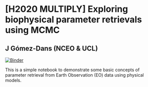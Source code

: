 # [H2020 MULTIPLY] Exploring biophysical parameter retrievals using MCMC

## J Gómez-Dans (NCEO & UCL)

[![Binder](https://mybinder.org/badge.svg)](https://mybinder.org/v2/gh/jgomezdans/MULTIPLY_MCMC_explore/master)

This is a simple notebook to demonstrate some basic concepts of parameter retrieval from Earth Observation (EO) data using physical models. 
